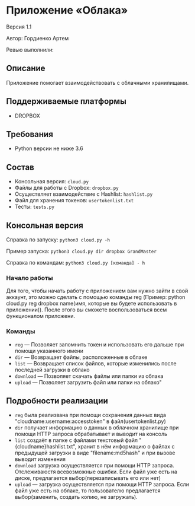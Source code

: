 # Приложение «Облака»
Версия 1.1

Автор: Гордиенко Артем

Ревью выполнили: 


## Описание
Приложение помогает взаимодействовать с облачными хранилищами.

## Поддерживаемые платформы
* DROPBOX

## Требования
* Python версии не ниже 3.6


## Состав
* Консольная версия: `cloud.py`
* Файлы для работы с Dropbox: `dropbox.py`
* Осуществляет взаимодействие с Hashlist: `hashlist.py`
* Файл для хранения токенов: `usertokenlist.txt`
* Тесты: `tests.py`


## Консольная версия
Справка по запуску: `python3 cloud.py -h`

Пример запуска: `python3 cloud.py dir dropbox GrandMaster`

Справка по командам: `python3 cloud.py [команда] - h`

### Начало работы
Для того, чтобы начать работу с приложением вам нужно зайти в свой аккаунт, это можно сделать с помощью команды reg (Пример: python cloud.py reg dropbox name(имя, которые вы будете использовать в приложении)).
После этого вы сможете воспользоваться всем функционалом приложени.

### Команды

* `reg` — Позволяет запомнить токен и использовать его дальше при помощи указанного имени
* `dir` — Возвращает файлы, расположенные в облаке
* `list` — Возвращает список файлов, которые изменились после последней загрузки в облако
* `download` — Позволяет скачать файлы или папки из облака
* `upload` — Позволяет загрузить файл или папки на облако"


## Подробности реализации
* `reg` была реализвана при помощи сохранения данных вида "cloudname:username:accesstoken" в файл(usertokenlist.py)
* `dir` получает информацию о данных в облачном хранилище при помощи HTTP запроса обрабатывает и выводит на консоль
* `list` создаёт в папке с файлами текстовый файл "{cloudname}hashlist.txt", хранит в нём информацию о файлах с предыдущей загрузки в виде "filename:md5hash" и при вызове выводит изменения
* `download` загрузка осуществляется при помощи HTTP запроса. Отслеживаюстя всевозможные ошибки. Если файл уже есть на диске, предлагается выбор(перезаписывать его или нет) 
* `upload` — загрузка осуществляется при помощи HTTP запроса. Если файл уже есть на облаке, то пользователю предлагается выбор(заменить, создать копию, не загружать).
